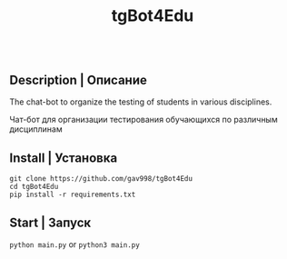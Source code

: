 <h1 align="center">tgBot4Edu</h1>
<h2>
    <img src="https://img.shields.io/badge/python->v3.6-blue?style=flat-square&logo=python" alt="">
    <img src="https://img.shields.io/badge/pytTelegramBotAPI-v3.7.3-blue?style=flat-square" alt="">
    <img src="https://img.shields.io/github/license/gav998/tgBot4Edu?style=flat-square" alt="">
    <img src="https://img.shields.io/github/issues/gav998/tgBot4Edu?style=flat-square" alt="">
    <img src="https://img.shields.io/github/stars/gav998/tgBot4Edu?style=flat-square" alt="">
</h2>

## Description | Описание
The chat-bot to organize the testing of students in various disciplines.

Чат-бот для организации тестирования обучающихся по различным дисциплинам

## Install | Установка
```
git clone https://github.com/gav998/tgBot4Edu
cd tgBot4Edu
pip install -r requirements.txt
```
## Start | Запуск
`
python main.py
`
or
`
python3 main.py
`